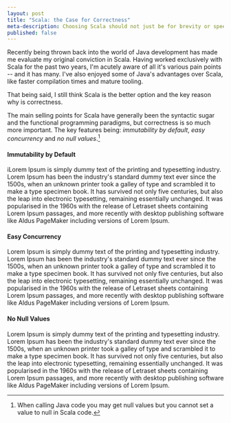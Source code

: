 ```yaml
---
layout: post
title: "Scala: the Case for Correctness"
meta-description: Choosing Scala should not just be for brevity or speed -- it's for correctness
published: false
---
```


Recently being thrown back into the world of Java development has made
me evaluate my original conviction in Scala. Having worked exclusively
with Scala for the past two years, I'm acutely aware of all it's various 
pain points -- and it has many. I've also enjoyed some of Java's advantages
over Scala, like faster compilation times and mature tooling.

That being said, I still think Scala is the better option and the key reason
why is correctness. 

<!--more-->

The main selling points for Scala have generally been the 
syntactic sugar and the functional programming paradigms, but correctness is 
so much more important. The key features being: _immutability by default_, 
_easy concurrency_ and _no null values_.[^1]


#### Immutability by Default

iLorem Ipsum is simply dummy text of the printing and typesetting
industry. Lorem Ipsum has been the industry's standard dummy text ever
since the 1500s, when an unknown printer took a galley of type and
scrambled it to make a type specimen book. It has survived not only five
centuries, but also the leap into electronic typesetting, remaining
essentially unchanged. It was popularised in the 1960s with the release
of Letraset sheets containing Lorem Ipsum passages, and more recently
with desktop publishing software like Aldus PageMaker including versions
of Lorem Ipsum.

#### Easy Concurrency

Lorem Ipsum is simply dummy text of the printing and typesetting
industry. Lorem Ipsum has been the industry's standard dummy text ever
since the 1500s, when an unknown printer took a galley of type and
scrambled it to make a type specimen book. It has survived not only five
centuries, but also the leap into electronic typesetting, remaining
essentially unchanged. It was popularised in the 1960s with the release
of Letraset sheets containing Lorem Ipsum passages, and more recently
with desktop publishing software like Aldus PageMaker including versions
of Lorem Ipsum.

#### No Null Values

Lorem Ipsum is simply dummy text of the printing and typesetting
industry. Lorem Ipsum has been the industry's standard dummy text ever
since the 1500s, when an unknown printer took a galley of type and
scrambled it to make a type specimen book. It has survived not only five
centuries, but also the leap into electronic typesetting, remaining
essentially unchanged. It was popularised in the 1960s with the release
of Letraset sheets containing Lorem Ipsum passages, and more recently
with desktop publishing software like Aldus PageMaker including versions
of Lorem Ipsum.

[^1]: When calling Java code you may get null values but you cannot set a value to null in Scala code. 
